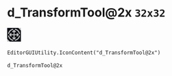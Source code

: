 # d_TransformTool@2x `32x32`
<img src="/img/d_TransformTool@2x.png" width=32 height=32>

``` CSharp
EditorGUIUtility.IconContent("d_TransformTool@2x")
```
```
d_TransformTool@2x
```
